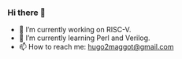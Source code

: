 ### Hi there 👋

- 🔭 I’m currently working on RISC-V.
- 🌱 I’m currently learning Perl and Verilog. 
- 📫 How to reach me: hugo2maggot@gmail.com
